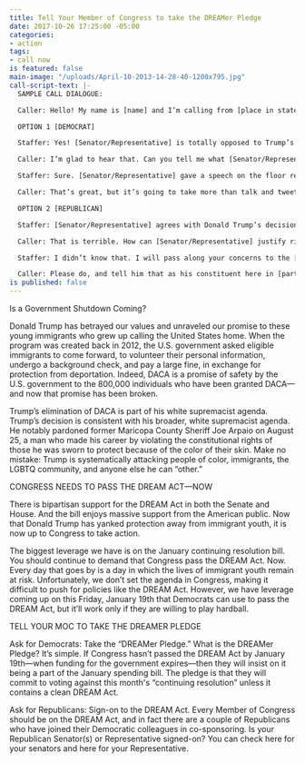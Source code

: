 ```yaml
---
title: Tell Your Member of Congress to take the DREAMer Pledge
date: 2017-10-26 17:25:00 -05:00
categories:
- action
tags:
- call now
is featured: false
main-image: "/uploads/April-10-2013-14-28-40-1200x795.jpg"
call-script-text: |-
  SAMPLE CALL DIALOGUE:

  Caller: Hello! My name is [name] and I’m calling from [place in state]. Could you please tell me what the [Senator/Representative]’s position is on Trump’s announcement that he is ending the DACA program to provide relief from deportation for 800,000 DREAMers who came to the United States as children?

  OPTION 1 [DEMOCRAT]

  Staffer: Yes! [Senator/Representative] is totally opposed to Trump’s decision to end DACA.

  Caller: I’m glad to hear that. Can you tell me what [Senator/Representative] has done so far to speak out about this?

  Staffer: Sure. [Senator/Representative] gave a speech on the floor recently that talked about the importance of DACA for immigrants and for our state’s economy. And yesterday she did an epic tweet storm.

  Caller: That’s great, but it’s going to take more than talk and tweet storms to keep 800,000 DACA recipients from falling into Trump’s deportation machine. Will the [Senator/Representative] take the “DREAMer Pledge”? The DREAMer Pledge is a commitment to do everything he/she can to pass the DREAM Act as soon as possible, but if it hasn’t passed by December that they will insist that it be included in the December government spending bill.

  OPTION 2 [REPUBLICAN]

  Staffer: [Senator/Representative] agrees with Donald Trump’s decision to end DACA.

  Caller: That is terrible. How can [Senator/Representative] justify ripping 800,000 DREAMers from their homes? Some of them arrived in the United States when they were so young, they have no other country to call home. Did you know that there are [X] DACA recipients in [State] alone, and each year they contribute [Y] in State and local taxes?

  Staffer: I didn’t know that. I will pass along your concerns to the [Senator/Representative].

  Caller: Please do, and tell him that as his constituent here in [part of State], I expect [Senator/Representative] to get on the right side of history with this issue and cosponsor the bipartisan DREAM Act. It is inhumane to tear away young people who are American in every way except on paper—and our economy would take a huge hit if they are forced to leave their jobs.
is published: false
---
```


Is a Government Shutdown Coming? 

Donald Trump has betrayed our values and unraveled our promise to these young immigrants who grew up calling the United States home. When the program was created back in 2012, the U.S. government asked eligible immigrants to come forward, to volunteer their personal information, undergo a background check, and pay a large fine, in exchange for protection from deportation. Indeed, DACA is a promise of safety by the U.S. government to the 800,000 individuals who have been granted DACA—and now that promise has been broken.

Trump’s elimination of DACA is part of his white supremacist agenda. Trump’s decision is consistent with his broader, white supremacist agenda. He notably pardoned former Maricopa County Sheriff Joe Arpaio on August 25, a man who made his career by violating the constitutional rights of those he was sworn to protect because of the color of their skin. Make no mistake: Trump is systematically attacking people of color, immigrants, the LGBTQ community, and anyone else he can “other.”

CONGRESS NEEDS TO PASS THE DREAM ACT—NOW

There is bipartisan support for the DREAM Act in both the Senate and House. And the bill enjoys massive support from the American public. Now that Donald Trump has yanked protection away from immigrant youth, it is now up to Congress to take action.

The biggest leverage we have is on the January continuing resolution bill. You should continue to demand that Congress pass the DREAM Act. Now. Every day that goes by is a day in which the lives of immigrant youth remain at risk. Unfortunately, we don’t set the agenda in Congress, making it difficult to push for policies like the DREAM Act. However, we have leverage coming up on this Friday, January 19th that Democrats can use to pass the DREAM Act, but it’ll work only if they are willing to play hardball.

TELL YOUR MOC TO TAKE THE DREAMER PLEDGE

Ask for Democrats: Take the “DREAMer Pledge.” What is the DREAMer Pledge? It’s simple. If Congress hasn’t passed the DREAM Act by January 19th—when funding for the government expires—then they will insist on it being a part of the January spending bill. The pledge is that they will commit to voting against this month's “continuing resolution” unless it contains a clean DREAM Act.

Ask for Republicans: Sign-on to the DREAM Act. Every Member of Congress should be on the DREAM Act, and in fact there are a couple of Republicans who have joined their Democratic colleagues in co-sponsoring. Is your Republican Senator(s) or Representative signed-on? You can check here for your senators and here for your Representative.